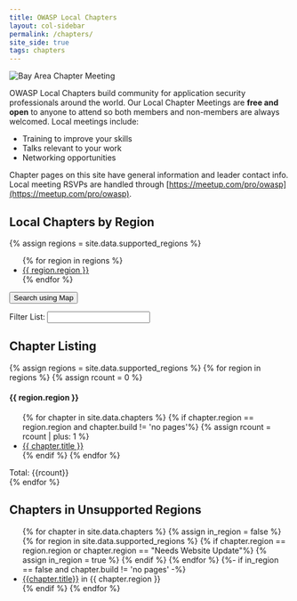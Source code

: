 ```yaml
---
title: OWASP Local Chapters
layout: col-sidebar
permalink: /chapters/
site_side: true
tags: chapters
---
```


<!-- rebuild 1 -->

<img src="/assets/images/web/chaper-wide.jpg" alt="Bay Area Chapter Meeting">

OWASP Local Chapters build community for application security professionals around the world. Our Local Chapter Meetings are **free and open** to anyone to attend so both members and non-members are always welcomed. Local meetings include:

- Training to improve your skills
- Talks relevant to your work
- Networking opportunities

Chapter pages on this site have general information and leader contact info. Local meeting RSVPs are handled through [https://meetup.com/pro/owasp](https://meetup.com/pro/owasp).


## Local Chapters by Region
{% assign regions = site.data.supported_regions %}
<ul>
    {% for region in regions %}
    <li><a href='#{{ region.region | remove: " " }}'>{{ region.region }}</a></li>
    {% endfor %}
</ul>

<a href="https://meetup.com/pro/owasp" target="_blank" rel="noopener"><button class="cta-button grey">Search using Map</button></a>

<div>
<label for='chapters-filter'>Filter List:</label>
<input type='text' id='chapters-filter'>
</div>

## Chapter Listing

<div class='chapters-list' id='chapters-list'>
    {% assign regions = site.data.supported_regions %}
    {% for region in regions %}
        {% assign rcount = 0 %}
        <div class="region">
            <h4><a name="{{ region.region | remove: ' ' }}"></a>{{ region.region }}</h4>
            <ul>
            {% for chapter in site.data.chapters %}
                {% if chapter.region == region.region and chapter.build != 'no pages'%}
                {% assign rcount = rcount | plus: 1 %}
                    <li><a href='{{ chapter.url }}'>{{ chapter.title }}</a></li>
                {% endif %}
            {% endfor %}
            </ul>
            Total: {{rcount}}
        </div>
    {% endfor %}
</div>


## Chapters in Unsupported Regions
<ul>
{% for chapter in site.data.chapters %}
    {% assign in_region = false %}
    {% for region in site.data.supported_regions %}
        {% if chapter.region == region.region or chapter.region == "Needs Website Update"%}
            {% assign in_region = true %}
        {% endif %}
    {% endfor %}
    {%- if in_region == false and chapter.build != 'no pages' -%}
    <li><a href="{{chapter.url}}">{{chapter.title}}</a> in {{ chapter.region }}</li>
    {% endif %}
{% endfor %}
</ul>

<script type='text/javascript'>
    var all = "{{ site.data.chapters | jsonify | replace: '"', '\"' | replace: '\t', ' ' }}";
    var chapters = JSON.parse(all);
    var default_chapters = "";
    chapters = chapters.sort(function (a, b) {
      if(a.region > b.region) 
        return 1;
      else if(b.region > a.region)
        return -1;
      else
        return 0; 
    });

    function getLeaderEmailsForGroup(inleaders, group_name){
        var emails = 'mailto:';
        for(x = 0; x < inleaders.length; x++)
        {
          if(inleaders[x].group == group_name)
          {
            emails += inleaders[x].email.replace('mailto://','').replace('mailto:','');
            emails += ",";
          }
        }
        emails = emails.substring(0, emails.length - 1);
        return emails;
    }
    
    $("#chapters-filter").keyup(function(e) {
        var code = e.keyCode ? e.keyCode : e.which;
        if (code == 13) {  // Enter keycode
            if(default_chapters == "") {
              default_chapters = $('#chapters-list').html();
            }
            var filter = $('#chapters-filter').val();
            filter = filter.toLowerCase();

            if ( filter.trim() == "") {
              $("#chapters-list").html(default_chapters);
              return; 
            }
            var fchapters = []; 
            
            for(i = 0; i < chapters.length; i++){
              var region = chapters[i].region.toLowerCase();
              var title = chapters[i].title.toLowerCase();
              var country = "";
              if(chapters[i].country) {
                country = chapters[i].country.toLowerCase();
              }
              //var country = chapters[i].country.toLowerCase();//
              if(chapters[i].build != 'no pages' && (filter == '' || region.indexOf(filter) > -1 || title.indexOf(filter) > -1 || country.indexOf(filter) > -1))
              {
                fchapters.push(chapters[i]);
              }
            }
            var html = "<ul>";
            
            for(i = 0; i < fchapters.length; i++){

                  region = fchapters[i].region;
                  html += "<li><a href='" + fchapters[i].url + "'>";
                  html += region + ":" + fchapters[i].title + "</a></li>";
                }
            
            html += "</ul>";
            $('#chapters-list').html(html);
          }
      });
</script>
